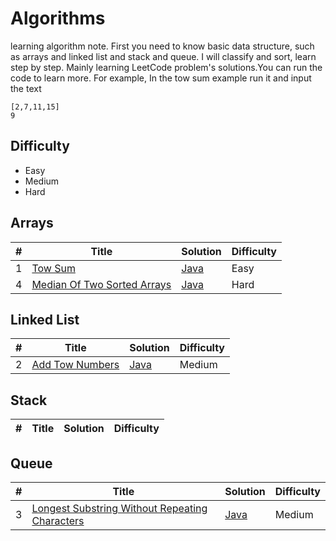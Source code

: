# Algorithms
learning algorithm note. First you need to know basic data structure, such as arrays and linked list and stack and queue. I will classify and sort, learn step by step. Mainly learning LeetCode problem's solutions.You can run the code to learn more. For example, In the tow sum example run it and input the text
```text
[2,7,11,15]
9
```

## Difficulty
- Easy
- Medium
- Hard

## Arrays
| # | Title | Solution | Difficulty |
| --- | --- | --- | --- |
| 1 | [Tow Sum](https://leetcode-cn.com/problems/two-sum/) | [Java](./src/towSum/TowSum.java) | Easy |
| 4 | [Median Of Two Sorted Arrays](https://leetcode.cn/problems/median-of-two-sorted-arrays/) | [Java](./src/medianOfTwoSortedArrays/MedianOfTwoSortedArrays.java) | Hard |


## Linked List
| # | Title | Solution | Difficulty |
| --- | --- | --- | --- |
| 2 | [Add Tow Numbers](https://leetcode.cn/problems/add-two-numbers/) | [Java](./src/addTowNumbers/AddTowNumbers.java) | Medium |


## Stack
| # | Title | Solution | Difficulty |
| --- | --- | --- | --- |

## Queue
| # | Title | Solution | Difficulty |
| --- | --- | --- | --- |
| 3 | [Longest Substring Without Repeating Characters](https://leetcode.cn/problems/longest-substring-without-repeating-characters/) | [Java](./src/longestSubstringWithoutRepeatingCharacters/LongestSubstringWithoutRepeatingCharacters.java) | Medium |
